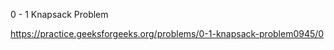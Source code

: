 0 - 1 Knapsack Problem




https://practice.geeksforgeeks.org/problems/0-1-knapsack-problem0945/0







